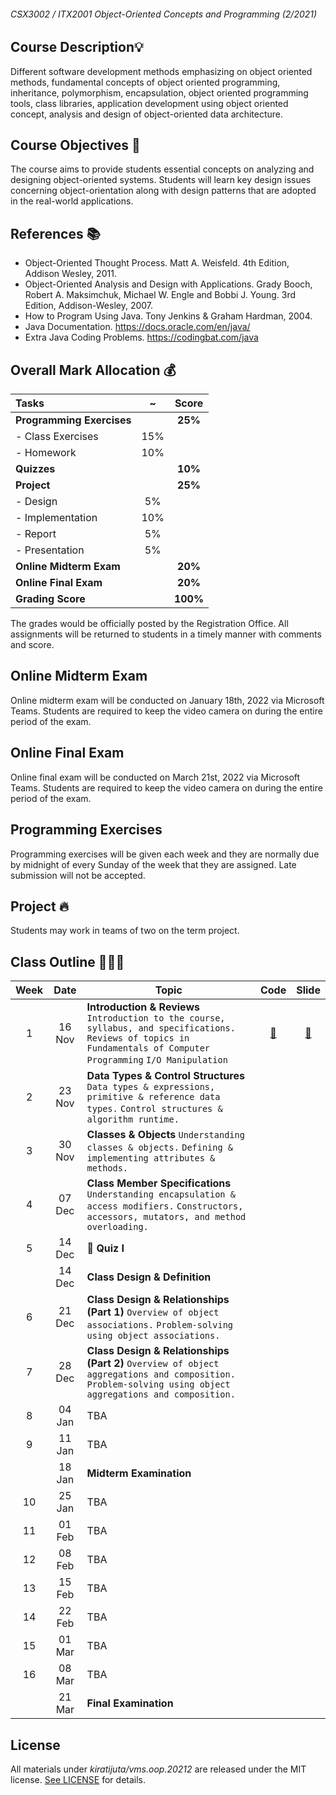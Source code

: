 ###### CSX3002 / ITX2001 Object-Oriented Concepts and Programming (2/2021)

## Course Description💡
Different software development methods emphasizing on object oriented methods, fundamental concepts of object oriented programming, inheritance, polymorphism, encapsulation, object oriented programming tools, class libraries, application development using object oriented concept, analysis and design of object-oriented data architecture.

## Course Objectives 🚩
The course aims to provide students essential concepts on analyzing and designing object-oriented systems. Students will learn key design issues concerning object-orientation along with design patterns that are adopted in the real-world applications.

## References 📚
- Object-Oriented Thought Process. Matt A. Weisfeld. 4th Edition, Addison Wesley, 2011.
- Object-Oriented Analysis and Design with Applications. Grady Booch, Robert A. Maksimchuk, Michael W. Engle and Bobbi J. Young. 3rd Edition, Addison-Wesley, 2007.
- How to Program Using Java. Tony Jenkins & Graham Hardman, 2004.
- Java Documentation. https://docs.oracle.com/en/java/
- Extra Java Coding Problems. https://codingbat.com/java

## Overall Mark Allocation 💰

| Tasks | ~ | Score |
| :--- | :---: | :---: | 
| **Programming Exercises** |  | **25%** | 
| - Class Exercises | 15% |  | 
| - Homework | 10% |  | 
| **Quizzes** |  | **10%** |
| **Project** |  | **25%** |
| - Design | 5% |  | 
| - Implementation | 10% |  | 
| - Report | 5% |  | 
| - Presentation | 5% |  | 
| **Online Midterm Exam** |  | **20%** |
| **Online Final Exam** |  | **20%** |
| **Grading Score** |  | **100%** |

The grades would be officially posted by the Registration Office. All assignments will be returned to students in a timely manner with comments and score.

## Online Midterm Exam
Online midterm exam will be conducted on January 18th, 2022 via Microsoft Teams. Students are required to keep the video camera on during the entire period of the exam.

## Online Final Exam
Online final exam will be conducted on March 21st, 2022 via Microsoft Teams. Students are required to keep the video camera on during the entire period of the exam.

## Programming Exercises
Programming exercises will be given each week and they are normally due by midnight of every Sunday of the week that they are assigned. Late submission will not be accepted.

## Project 🔥
Students may work in teams of two on the term project.

## Class Outline 🧑🏻‍🏫

| Week | Date | Topic | Code | Slide |
| :---: | :-----: | --- | :---: | :---: | 
| 1 | 16 Nov | **Introduction & Reviews** `Introduction to the course, syllabus, and specifications.` `Reviews of topics in Fundamentals of Computer Programming` `I/O Manipulation` | [📂](https://github.com/Kiratijuta/vms.oop.20212/tree/main/src/class1) | [📑](https://github.com/Kiratijuta/vms.oop.20212/blob/main/slides/01a-Java-Basics.pdf) |
| 2 | 23 Nov | **Data Types & Control Structures** `Data types & expressions, primitive & reference data types.` `Control structures & algorithm runtime.` | 
| 3 | 30 Nov | **Classes & Objects** `Understanding classes & objects.` `Defining & implementing attributes & methods.` |
| 4 | 07 Dec | **Class Member Specifications** `Understanding encapsulation & access modifiers.` `Constructors, accessors, mutators, and method overloading.` |
| 5 | 14 Dec | **🚨 Quiz I** |
|   | 14 Dec | **Class Design & Definition** |
| 6 | 21 Dec | **Class Design & Relationships (Part 1)** `Overview of object associations.` `Problem-solving using object associations.` |
| 7 | 28 Dec | **Class Design & Relationships (Part 2)** `Overview of object aggregations and composition.` `Problem-solving using object aggregations and composition.` |
| 8 | 04 Jan | TBA | 
| 9 | 11 Jan | TBA |
|   | 18 Jan | **Midterm Examination** |
| 10 | 25 Jan | TBA |
| 11 | 01 Feb | TBA |
| 12 | 08 Feb | TBA |
| 13 | 15 Feb | TBA |
| 14 | 22 Feb | TBA |
| 15 | 01 Mar | TBA |
| 16 | 08 Mar | TBA |
|    | 21 Mar | **Final Examination** |


## License

All materials under *kiratijuta/vms.oop.20212* are released under the MIT license. [See LICENSE](https://github.com/Kiratijuta/vms.oop.20212/blob/main/LICENSE) for details.
